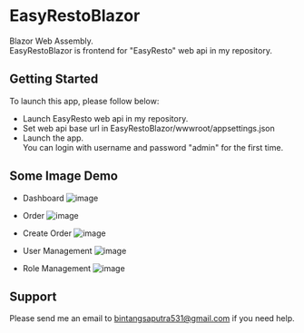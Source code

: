 # EasyRestoBlazor

Blazor Web Assembly.  
EasyRestoBlazor is frontend for "EasyResto" web api in my repository.

## Getting Started

To launch this app, please follow below:
- Launch EasyResto web api in my repository.
- Set web api base url in EasyRestoBlazor/wwwroot/appsettings.json
- Launch the app.  
You can login with username and password "admin" for the first time.

## Some Image Demo

- Dashboard
![image](https://github.com/user-attachments/assets/4b790427-c52f-40a5-9c17-d21a5288c3f5)

- Order
![image](https://github.com/user-attachments/assets/9be51fb2-1215-4747-bef1-a27eac91dda1)

- Create Order
![image](https://github.com/user-attachments/assets/c3965216-5d5b-48ea-a15b-12c6dca95efd)

- User Management
![image](https://github.com/user-attachments/assets/0da1c009-b6aa-4e77-a826-401eb546ec0d)

- Role Management
![image](https://github.com/user-attachments/assets/78585c73-acac-429e-97e5-6656774c0915)

## Support

Please send me an email to bintangsaputra531@gmail.com if you need help.

